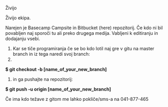 Živijo

Živijo ekipa.

Narejen je Basecamp Campsite in Bitbucket (here) repozitorij. Če kdo ni bil povabljen naj sporoči tu ali preko drugega medija.
Vabljeni k editiranju in dodajanju vsebi.


1. Kar se tiče programiranja če se bo kdo lotil naj gre v gitu na master branch in iz tega naredi svoj branch:
1. 

**$ git checkout -b [name_of_your_new_branch]**


1. in ga pushajte na repozitorij:


**$ git push -u origin [name_of_your_new_branch]**


Če ima kdo težave z gitom me lahko pokliče/sms-a na 041-877-465